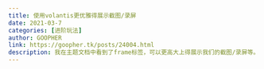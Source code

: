 ```yaml
---
title: 使用volantis更优雅得展示截图/录屏
date: 2021-03-7
categories: [进阶玩法]
author: GOOPHER
link: https://goopher.tk/posts/24004.html
description: 我在主题文档中看到了frame标签，可以更高大上得展示我们的截图/录屏等。可是目前主题内仅内置了一个iPhone11的框架，想要使用其他的框架就得对齐修改，我进过折腾基本实现了，写下了这篇文章。
---
```


